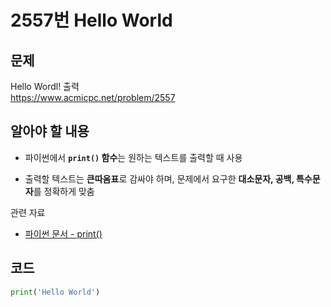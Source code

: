 # 2557번 Hello World
## 문제 
Hello Wordl! 출력  
https://www.acmicpc.net/problem/2557  


## 알아야 할 내용
-  파이썬에서 **`print()` 함수**는 원하는 텍스트를 출력할 때 사용

- 출력할 텍스트는 **큰따옴표**로 감싸야 하며, 문제에서 요구한 **대소문자, 공백, 특수문자**를 정확하게 맞춤


관련 자료
- [파이썬 문서 - print()](https://docs.python.org/3/library/functions.html#print)
## 코드
```python
print('Hello World')
```
